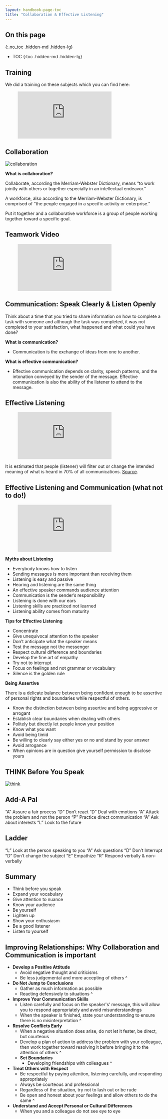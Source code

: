 ```yaml
---
layout: handbook-page-toc
title: "Collaboration & Effective Listening"
---
```


## On this page
{:.no_toc .hidden-md .hidden-lg}

- TOC
{:toc .hidden-md .hidden-lg}



## Training

We did a training on these subjects which you can find here:

<figure class="video_container">
  <iframe src="https://www.youtube.com/embed/P6yJxuyed6M" frameborder="0" allowfullscreen="true"> </iframe>
</figure>




## Collaboration

![collaboration](/images/training/collaboration_image.png)



**What is collaboration?**

Collaborate, according the Merriam-Webster Dictionary, means “to work jointly with others or together especially in an intellectual endeavor.”

A workforce, also according to the Merriam-Webster Dictionary, is comprised of “the people engaged in a specific activity or enterprise.”

Put it together and a collaborative workforce is a group of people working together toward a specific goal.

## Teamwork Video




<figure class="video_container">
  <iframe src="https://www.youtube.com/embed/ZnjJpa1LBOY" frameborder="0" allowfullscreen="true"> </iframe>
</figure>





## Communication: Speak Clearly & Listen Openly







Think about a time that you tried to share information on how to complete a task with someone and although the task was completed, it was not completed to your satisfaction, what happened and what could you have done?

**What is communication?**

- Communication is the exchange of ideas from one to another.

**What is effective communication?**

- Effective communication depends on clarity, speech patterns, and the intonation conveyed by the sender of the message. Effective communication is also the ability of the listener to attend to the message.


## Effective Listening

<figure class="video_container">
  <iframe src="https://www.youtube.com/embed/G6FDts-erVw" frameborder="0" allowfullscreen="true"> </iframe>
</figure>

It is estimated that people (listener) will filter out or change the intended meaning of what is heard in 70% of all communications. [Source](https://1personalcareercoach.com/art-listening-good-leader).

## Effective Listening and Communication (what not to do!)

<figure class="video_container">
  <iframe src="https://www.youtube.com/embed/sr1uS8KZbto" frameborder="0" allowfullscreen="true"> </iframe>
</figure>



**Myths about Listening**

- Everybody knows how to listen
- Sending messages is more important than receiving them
- Listening is easy and passive
- Hearing and listening are the same thing
- An effective speaker commands audience attention
- Communication is the sender’s responsibility
- Listening is done with our ears
- Listening skills are practiced not learned
- Listening ability comes from maturity


**Tips for Effective Listening**

- Concentrate
- Give unequivocal attention to the speaker
- Don’t anticipate what the speaker means
- Test the message not the messenger
- Respect cultural difference and boundaries
- Develop the fine art of empathy
- Try not to interrupt
- Focus on feelings and not grammar or vocabulary
- Silence is the golden rule

**Being Assertive**

There is a delicate balance between being confident enough to be assertive of personal rights and boundaries while respectful of others.

- Know the distinction between being assertive and being aggressive or arrogant
- Establish clear boundaries when dealing with others
- Politely but directly let people know your position
- Know what you want
- Avoid being timid
- Be willing to clearly say either yes or no and stand by your answer
- Avoid arrogance
- When opinions are in question give yourself permission to disclose yours


## THINK Before You Speak

![think](/images/training/think_image.png)








## Add-A Pal

“A”  Assure a fair process
“D”  Don’t react
“D”  Deal with emotions
“A”  Attack the problem and not the person
“P”  Practice direct communication
“A”  Ask about interests
“L”  Look to the future

## Ladder

“L”  Look at the person speaking to you
“A”  Ask questions
“D”  Don’t Interrupt
“D”  Don’t change the subject
“E”  Empathize
“R”  Respond verbally & non-verbally

## Summary


- Think before you speak
- Expand your vocabulary
- Give attention to nuance
- Know your audience
- Be yourself
- Lighten up
- Show your enthusiasm
- Be a good listener
- Listen to yourself

## Improving Relationships: Why Collaboration and Communication is important

- **Develop a Positive Attitude**
  - Avoid negative thought and criticisms
  - Be less judgemental and more accepting of others
^
- **Do Not Jump to Conclusions**
  -  Gather as much information as possible
  -  Reacting defensively to situations
^
- **Improve Your Communication Skills**
  - Listen carefully and focus on the speaker's’ message, this will allow you to respond appropriately and avoid misunderstandings
  - When the speaker is finished, state your understanding to ensure there is no misinterpretation
^
- **Resolve Conflicts Early**
  - When a negative situation does arise, do not let it fester, be direct, but courteous
  - Develop a plan of action to address the problem with your colleague, then work together toward resolving it before bringing it to the attention of others
^
  - **Set Boundaries**
      - Developing friendships with colleagues
^
- **Treat Others with Respect**
    - Be respectful by paying attention, listening carefully, and responding appropriately
    - Always be courteous and professional
    - Regardless of the situation, try not to lash out or be rude
    - Be open and honest about your feelings and allow others to do the same
^
- **Understand and Accept Personal or Cultural Differences**
  - When you and a colleague do not see eye to eye
